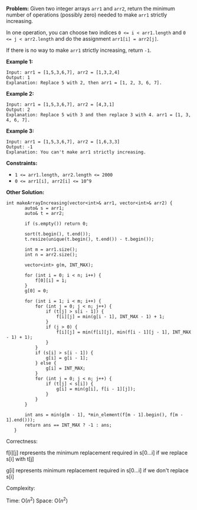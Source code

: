 **Problem:**
Given two integer arrays `arr1` and `arr2`, return the minimum number of operations (possibly zero) needed to make `arr1` strictly increasing.

In one operation, you can choose two indices `0 <= i < arr1.length` and `0 <= j < arr2.length` and do the assignment `arr1[i] = arr2[j]`.

If there is no way to make `arr1` strictly increasing, return `-1`.

 

**Example 1:**

```
Input: arr1 = [1,5,3,6,7], arr2 = [1,3,2,4]
Output: 1
Explanation: Replace 5 with 2, then arr1 = [1, 2, 3, 6, 7].
```

**Example 2:**

```
Input: arr1 = [1,5,3,6,7], arr2 = [4,3,1]
Output: 2
Explanation: Replace 5 with 3 and then replace 3 with 4. arr1 = [1, 3, 4, 6, 7].
```

**Example 3:**

```
Input: arr1 = [1,5,3,6,7], arr2 = [1,6,3,3]
Output: -1
Explanation: You can't make arr1 strictly increasing.
```

 

**Constraints:**

- `1 <= arr1.length, arr2.length <= 2000`
- `0 <= arr1[i], arr2[i] <= 10^9`

 **Other Solution:**
 ```
 int makeArrayIncreasing(vector<int>& arr1, vector<int>& arr2) {
		auto& s = arr1;
		auto& t = arr2;
		
		if (s.empty()) return 0;
		
		sort(t.begin(), t.end());
		t.resize(unique(t.begin(), t.end()) - t.begin());

		int m = arr1.size();
		int n = arr2.size();
		
		vector<int> g(m, INT_MAX);

		for (int i = 0; i < n; i++) {
			f[0][i] = 1;
		}
		g[0] = 0; 

		for (int i = 1; i < m; i++) {
			for (int j = 0; j < n; j++) {
				if (t[j] > s[i - 1]) { 
					f[i][j] = min(g[i - 1], INT_MAX - 1) + 1;
				}
				if (j > 0) {
					f[i][j] = min(f[i][j], min(f[i - 1][j - 1], INT_MAX - 1) + 1);
				} 
			}
			if (s[i] > s[i - 1]) {
				g[i] = g[i - 1];
			} else {
				g[i] = INT_MAX;
			}
			for (int j = 0; j < n; j++) {
				if (t[j] < s[i]) {
					g[i] = min(g[i], f[i - 1][j]);
				}
			}
		}

		int ans = min(g[m - 1], *min_element(f[m - 1].begin(), f[m - 1].end()));
		return ans == INT_MAX ? -1 : ans;
	}
 ```
 Correctness:
 
 f[i][j] represents the minimum replacement required in s[0...i] if we replace s[i] with t[j]
 
 g[i] represents minimum replacement required in s[0...i] if we don't replace s[i]
 
 Complexity:
 
 Time: O($n^2$)
 Space: O($n^2$)